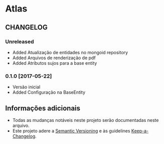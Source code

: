 # Atlas

## CHANGELOG

### Unreleased
- Added Atualização de entidades no mongoid repository
- Added Arquivos de renderização de pdf
- Added Atributos sujos para a base entity

### 0.1.0 [2017-05-22]
- Versão inicial
- Added Configuração na BaseEntity

## Informações adicionais
- Todas as mudanças notáveis neste projeto serão documentadas neste arquivo.
- Este projeto adere a [Semantic Versioning](http://semver.org/) e às  guidelines [Keep-a-Changelog](https://github.com/olivierlacan/keep-a-changelog).
